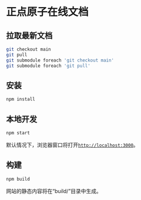 # 正点原子在线文档

## 拉取最新文档

```bash
git checkout main
git pull
git submodule foreach 'git checkout main'
git submodule foreach 'git pull'
```

## 安装

```bash
npm install
```

## 本地开发

```bash
npm start
```

默认情况下，浏览器窗口将打开[`http://localhost:3000`](http://localhost:3000/)。

## 构建

```bash
npm build
```

网站的静态内容将在“build/”目录中生成。
